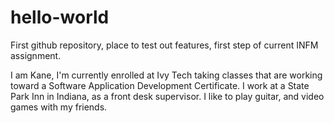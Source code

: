# hello-world
First github repository, place to test out features, first step of current INFM assignment.

I am Kane, I'm currently enrolled at Ivy Tech taking classes that are working toward a Software Application Development Certificate. I work at a State Park Inn in Indiana, as a front desk supervisor. I like to play guitar, and video games with my friends. 
